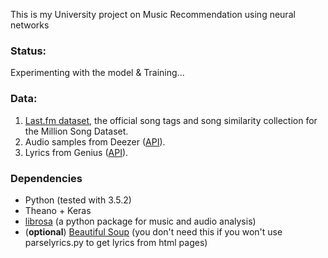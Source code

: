 This is my University project on Music Recommendation using neural networks

### Status:
Experimenting with the model & Training...

### Data:
1. [Last.fm dataset](http://labrosa.ee.columbia.edu/millionsong/lastfm), the official song tags and song similarity collection for the Million Song Dataset.
2. Audio samples from Deezer ([API](http://developers.deezer.com/)).
3. Lyrics from Genius ([API](https://genius.com/developers)).

### Dependencies
- Python (tested with 3.5.2)
- Theano + Keras
- [librosa](https://github.com/librosa/librosa) (a python package for music and audio analysis)
- (__optional__) [Beautiful Soup](https://www.crummy.com/software/BeautifulSoup/bs4/doc/) (you don't need this if you won't use parselyrics.py to get lyrics from html pages)
